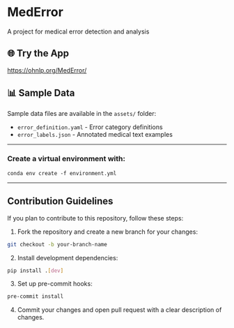 # MedError

A project for medical error detection and analysis

## 🌐 Try the App

https://ohnlp.org/MedError/

## 📊 Sample Data

Sample data files are available in the `assets/` folder:

- `error_definition.yaml` - Error category definitions
- `error_labels.json` - Annotated medical text examples

---

### Create a virtual environment with:

`conda env create -f environment.yml`

---

## Contribution Guidelines

If you plan to contribute to this repository, follow these steps:

1. Fork the repository and create a new branch for your changes:

```bash
git checkout -b your-branch-name
```

2. Install development dependencies:

```bash
pip install .[dev]
```

3. Set up pre-commit hooks:

```bash
pre-commit install
```

4. Commit your changes and open pull request with a clear description of changes.
